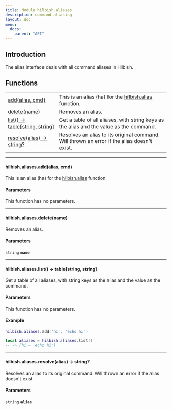 ```yaml
---
title: Module hilbish.aliases
description: command aliasing
layout: doc
menu:
  docs:
    parent: "API"
---
```


## Introduction
The alias interface deals with all command aliases in Hilbish.

## Functions
|||
|----|----|
|<a href="#aliases.add">add(alias, cmd)</a>|This is an alias (ha) for the [hilbish.alias](../#alias) function.|
|<a href="#aliases.delete">delete(name)</a>|Removes an alias.|
|<a href="#aliases.list">list() -> table[string, string]</a>|Get a table of all aliases, with string keys as the alias and the value as the command.|
|<a href="#aliases.resolve">resolve(alias) -> string?</a>|Resolves an alias to its original command. Will thrown an error if the alias doesn't exist.|

<hr>
<div id='aliases.add'>
<h4 class='heading'>
hilbish.aliases.add(alias, cmd)
<a href="#aliases.add" class='heading-link'>
	<i class="fas fa-paperclip"></i>
</a>
</h4>

This is an alias (ha) for the [hilbish.alias](../#alias) function.  

#### Parameters
This function has no parameters.  
</div>

<hr>
<div id='aliases.delete'>
<h4 class='heading'>
hilbish.aliases.delete(name)
<a href="#aliases.delete" class='heading-link'>
	<i class="fas fa-paperclip"></i>
</a>
</h4>

Removes an alias.  

#### Parameters
`string` **`name`**  


</div>

<hr>
<div id='aliases.list'>
<h4 class='heading'>
hilbish.aliases.list() -> table[string, string]
<a href="#aliases.list" class='heading-link'>
	<i class="fas fa-paperclip"></i>
</a>
</h4>

Get a table of all aliases, with string keys as the alias and the value as the command.  

#### Parameters
This function has no parameters.  
#### Example
```lua
hilbish.aliases.add('hi', 'echo hi')

local aliases = hilbish.aliases.list()
-- -> {hi = 'echo hi'}
```
</div>

<hr>
<div id='aliases.resolve'>
<h4 class='heading'>
hilbish.aliases.resolve(alias) -> string?
<a href="#aliases.resolve" class='heading-link'>
	<i class="fas fa-paperclip"></i>
</a>
</h4>

Resolves an alias to its original command. Will thrown an error if the alias doesn't exist.  

#### Parameters
`string` **`alias`**  


</div>

